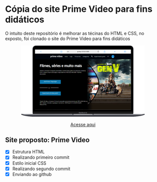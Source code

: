# Cópia do site Prime Video para fins didáticos

O intuito deste repositório é melhorar as técinas do HTML e CSS, no exposto, foi clonado o site do Prime Video para fins didáticos

<div align=center>
    <img src="./assets/img/Macbook-Air-127.0.0.1 (1).png" width=400>
</div>

<div align=center>
    
[Acesse aqui](jvs2001.github.io/Prime-Video-/)
</div>

## Site proposto: Prime Video

- [x] Estrutura HTML
- [x] Realizando primeiro commit
- [x] Estilo inicial CSS
- [x] Realizando segundo commit
- [x] Enviando ao github
